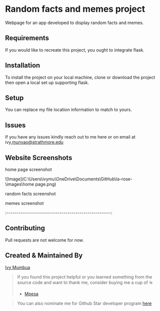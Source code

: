 # Random facts and memes project


Webpage for an app developed to display random facts and memes.

## Requirements
If you would like to recreate this project, you ought to integrate flask.

## Installation

To install the project on your local machine, clone or download the project then open a local set up supporting flask.

## Setup
You can replace my file location information to match to yours. 

## Issues
If you have any issues kindly reach out to me here or on email at ivy,munyao@strathmore.edu

## Website Screenshots

home page screenshot

![Image](C:\Users\ivymu\OneDrive\Documents\GitHub\la-rose-\images\home page.png)


random facts screenshot



memes screenshot



:-----------------------------------------------------:


## Contributing
Pull requests are not welcome for now. 

## Created & Maintained By
[Ivy Mumbua](https://github.com/ivyanneh)


> If you found this project helpful or you learned something from the source code and want to thank me, consider buying me a cup of :coffee:
>
> * [Mpesa](https://paypal.me/KenMusembi/)

> You can also nominate me for Github Star developer program  [here](https://stars.github.com/nominate)